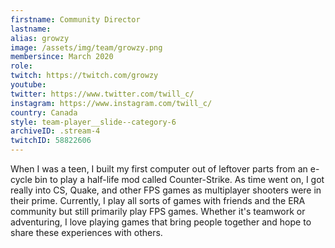 ```yaml
---
firstname: Community Director
lastname: 
alias: growzy
image: /assets/img/team/growzy.png
membersince: March 2020
role:
twitch: https://twitch.com/growzy
youtube:
twitter: https://www.twitter.com/twill_c/
instagram: https://www.instagram.com/twill_c/
country: Canada
style: team-player__slide--category-6
archiveID: .stream-4
twitchID: 58822606 
---
```

When I was a teen, I built my first computer out of leftover parts from an e-cycle bin to play a half-life mod called Counter-Strike. As time went on, I got really into CS, Quake, and other FPS games as multiplayer shooters were in their prime. Currently, I play all sorts of games with friends and the ERA community but still primarily play FPS games. Whether it's teamwork or adventuring, I love playing games that bring people together and hope to share these experiences with others.
